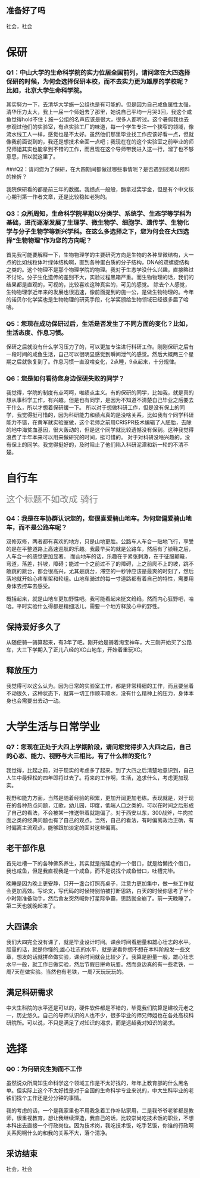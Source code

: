 
## 准备好了吗

社会，社会

# 保研

### Q1：中山大学的生命科学院的实力位居全国前列，请问您在大四选择保研的时候，为何会选择保研本校，而不去实力更为雄厚的学校呢？比如，北京大学生命科学院。

  其实努力一下，去清华大学施一公组也是有可能的。但是因为自己咸鱼属性太强，清华压力太大，我上一届一个师姐去了那里，她说自己平均一月哭3回，我这个咸鱼觉得hold不住；施一公组的名声应该是很大，很多人都听过。这个暑假我也去参观过他们的实验室，有点实验工厂的味道，每一个学生专注一个狭窄的领域，像流水线工人一样，感觉也是不太好。虽然他们那里毕业找工作应该好看一点，但就像我前面说到的，我还是想技术全面一点吧；我现在在的这个实验室之前毕业的师兄师姐其实也能拿到不错的工作，而且现在这个导师带我进入这一行，溜了也不够意思，所以就这里了。


###Q2：请问您为了保研，在大四期间都做过哪些事情呢？是否遇到过难以预料的挫折？

  我院保研看的都是前三年的数据。我绩点一般般，酶拿过奖学金，但是有个中文核心期刊第一作者文章，还是比较稳如老狗的。

### Q3：众所周知，生命科学院早期以分类学、系统学、生态学等学科为基础，进而逐渐发展了生理学、微生物学、细胞学、遗传学、生物化学与分子生物学等新兴学科。在这么多选择之下，您为何会在大四选择“生物物理”作为您的方向呢？

  首先我可能要解释一下，生物物理学的主要研究方向是生物的各种显微结构，大一点的比如线粒体叶绿体结构啊，直到各种蛋白质的分子结构，DNA的双螺旋结构之类的。这个物理不是那个物理学院的物理。我对于生态学没什么兴趣，直接略过不讨论。分子生化遗传的差别不大，实验过程黑箱严重。而生物物理的话，我们的结果都是直观的，可视的，比较喜欢这种真实的，可见的感觉。
除去个人感觉，生物物理学近年来的发展也很迅速，像前面提到的施一公，是做生物物理的。今年的诺贝尔化学奖也是生物物理的研究手段，化学奖颁给生物领域已经很多届了哈哈。


### Q5：您现在成功保研过后，生活是否发生了不同方面的变化？比如，生活态度、作息习惯。

  保研之后就没有什么学习压力了的，可以更加专注进行科研工作。刚刚保研之后有一段时间的咸鱼生活，自己可以很明显感觉到瞬间泄气的感觉。然后大概两三个星期之后就恢复到了。作息习惯一直没啥变化，2点睡，9点起来，十分规律。


### Q6：您是如何看待您身边保研失败的同学？
我觉得，学院的制度有点呵呵，唯绩点主义。有的保研的同学，比如我，就是真的想从事科学工作，有兴趣。但是也有同学，是因为不知道不清楚自己毕业之后要去干什么，所以才想着保研缓一下。
所以对于想做科研工作，但是没有保上的同学，我觉得挺可惜的，因为科研能力和绩点真的是没啥关系，比如我有个同学科研能力不错，在黄军就实验室做，这个老师之前用CRISPR技术编辑了人胚胎，去除的地中海贫血基因，很大轰动的，但是这个同学就比较遗憾没有保到。这种我觉得浪费了半年本来可以用来做研究的时间，挺可惜的。
对于对科研没啥兴趣的，没有保上的同学。我觉得挺好的，及时阻止了他们陷入科研泥潭和新一轮的不清不楚。


# 自行车
<font color=gray size=5>这个标题不如改成 骑行</font>

### Q4：我是在车协群认识您的，您很喜爱骑山地车。为何您偏爱骑山地车，而不是公路车呢？


  双修双修，两者都有喜欢的地方，只是山地更胜。公路车人车合一贴地飞行，享受的是在平整道路上高速巡航的乐趣。我最早买的就是公路车，然后有了锁鞋之后，人车合一的感觉更加显著。
而山地车的话，乐趣在于紧张刺激，在于征服颠簸，弯道，落差，抖坡，障碍；能过一个之前过不了的障碍，上之前爬不上的坡，跳不敢跳的跳台，都会很高兴，尤其是跳台，滞空的一秒钟应该是最爽的时刻了，然后落地就开始心疼车架和轮组。山地车骑过的每一寸道路都有着自己的特性，需要用身体去控车去感受。

  概括起来，就是山地车更加野性吧。我可能看起来挺文绉绉，然而内心狂野吧，哈哈。平时实验什么得都是精细活儿，需要一个地方释放心中的野性。

## 保持爱好多久了

  从随便骑一骑算起来，有3年了吧。刚开始是骑着淘宝神车，大三刚开始买了公路车，大三下学期入了正儿八经的XC山地车，开始着重玩XC。

## 释放压力

  我觉得可以这么认为。因为日常的实验室工作，都是非常精细的工作，而且要坐着不动很久，这种状态下，就算一切工作顺丰顺水，没有什么精神上的压力，身体本身也会需要出去动一动。

# 大学生活与日常学业

### Q7：您现在正处于大四上学期阶段，请问您觉得步入大四之后，自己的心态、能力、视野与大三相比，有了什么样的变化？

  我觉得，比起之前，对于现实的考虑多了起来。到了大四之后清楚地意识到，自己人生中最轻松的四年即将过去了。将来的工作啊，生活，追求什么，考虑更加现实。

  视野和能力方面，当然是随着经验的积累，更加开阔更加老练。表现就是，对于现在的各种热点问题，江歌，幼儿园，印度，低端人口之类的，可以在时间之后形成了自己的看法，不会被某一推送带着就跑偏了。对于西安以东，300战斧，牛肉拉面之类的经典问题也有了自己的观点。当然，自己的看法，有时偏离政治正确，有时偏离主流观点，能够跟加淡定的面对这些偏离。

## 老干部作息

  首先吐槽一下的各种佛系养生，其实就是拖延症的一个借口，就是给懒找个借口，我也咸鱼，但是我直视我是一个咸鱼，而不是说找个咸鱼借口，吐槽完毕。
    
  晚睡是因为晚上更安静，只开一盏台灯照亮桌子，注意力更加集中，做一些工作就会更加高效。写论文，写代码的时候特别怕被打断思路，白天的时候你思考了半个小时刚准备动手，然后舍友突然喊你打星际争霸，思路就全崩了。前一天晚睡了，第二天也就晚起来了。

## 大四课余

  我们大四完全没有课了，就是毕业设计时间。课余时间看胆量和雄心壮志的水平。胆量的话，就是你懂的;雄心壮志的水平，就是说看你想不想在本科阶段发一些文章，想发的话就拼命做实验，课余时间就会比较少了。我算是胆量一般，雄心壮志水平一般，就工作日做实验，然后节假日拼命玩耍。然而身边真的有一些老铁，一周7天在做实验。当然也有老铁，一周7天玩玩玩的。


## 满足科研需求

  中大生科院的水平还是可以的，硬件软件都是不错的，毕竟我们院算是建校元老之一，历史悠久。自己的导师认识的人也不少，很多毕业的师兄师姐也在各处高校科研院所。可以说，不只是满足了对知识的渴求，而是远超我对知识的渴求。

# 选择

### Q0：为何研究生狗而不工作

  虽然说众所周知生命科学这个领域工作是不太好找的，年年上教育部的什么黑名单。但实际上这个不太好找是对于全国的生命科学专业来说的，中大生科毕业的老铁们找个工作还是分分钟的事情。
  
  我的考虑的话，一个是我家里也不用我急着工作补贴家用，二是我爷爷老爹都是教师，很重视教育，想让我继续深造，我自己的话，比较崇尚吃技术饭的职业，不想本科出去直接一个行政岗位。因为技术岗，我吃技术饭，吃手艺饭，你谁的行政啊关系网啊什么的和我的关系不大，落个清净。

## 采访结束

社会，社会
